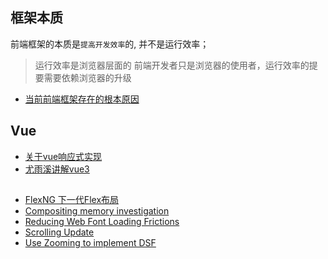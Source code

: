 ## 框架本质
前端框架的本质是`提高开发效率`的, 并不是运行效率；
> 运行效率是浏览器层面的
> 前端开发者只是浏览器的使用者，运行效率的提要需要依赖浏览器的升级

+ [当前前端框架存在的根本原因]( https://medium.com/dailyjs/the-deepest-reason-why-modern-javascript-frameworks-exist-933b86ebc445)

## Vue
+ [关于vue响应式实现](https://juejin.cn/post/6992018709439053837)
+ [尤雨溪讲解vue3](https://codepen.io/collection/DkxpbE?grid_type=list)

## 
+ [FlexNG 下一代Flex布局](https://docs.google.com/presentation/d/10e7bnBrkpNJj8aQXiofCJCslWpPtlxZyt7wZIw9NQrg/edit#slide=id.g7ecb50637a_1_9)
+ [Compositing memory investigation](https://docs.google.com/presentation/d/1_8PLdXVUPclq7aiWnTU7UES43NMjaUnRBbQYypmqrQQ/edit#slide=id.p)
+ [Reducing Web Font Loading Frictions](https://docs.google.com/presentation/d/123_mQWrDoNbpMQ4bXiHaJT_lli-Vy2DLY8aRp1aC2jU/edit#slide=id.p)
+ [Scrolling Update](https://docs.google.com/presentation/d/1cQZLTKzUWD2O0fUQhwaL4DbRckPPNiOjDqwfPYQzoDc/edit#slide=id.p)
+ [Use Zooming to implement DSF](https://docs.google.com/document/d/1CZSCPzOYujdUMyChocwzOBPKxYAoTsEoezMye30Hdcs/edit)

